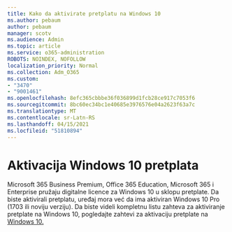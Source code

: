```yaml
---
title: Kako da aktivirate pretplatu na Windows 10
ms.author: pebaum
author: pebaum
manager: scotv
ms.audience: Admin
ms.topic: article
ms.service: o365-administration
ROBOTS: NOINDEX, NOFOLLOW
localization_priority: Normal
ms.collection: Adm_O365
ms.custom:
- "3470"
- "9001461"
ms.openlocfilehash: 8efc365cbbbe36f036899d1fcb28ce917c7053f6
ms.sourcegitcommit: 8bc60ec34bc1e40685e3976576e04a2623f63a7c
ms.translationtype: MT
ms.contentlocale: sr-Latn-RS
ms.lasthandoff: 04/15/2021
ms.locfileid: "51810894"
---
```

# <a name="activating-windows-10-subscriptions"></a>Aktivacija Windows 10 pretplata

Microsoft 365 Business Premium, Office 365 Education, Microsoft 365 i Enterprise pružaju digitalne licence za Windows 10 u sklopu pretplate. Da biste aktivirali pretplatu, uređaj mora već da ima aktiviran Windows 10 Pro (1703 ili noviju verziju). Da biste videli kompletnu listu zahteva za aktiviranje pretplate na Windows 10, pogledajte zahtevi za aktivaciju pretplate na [Windows 10.](https://docs.microsoft.com/windows/deployment/windows-10-subscription-activation#requirements)
